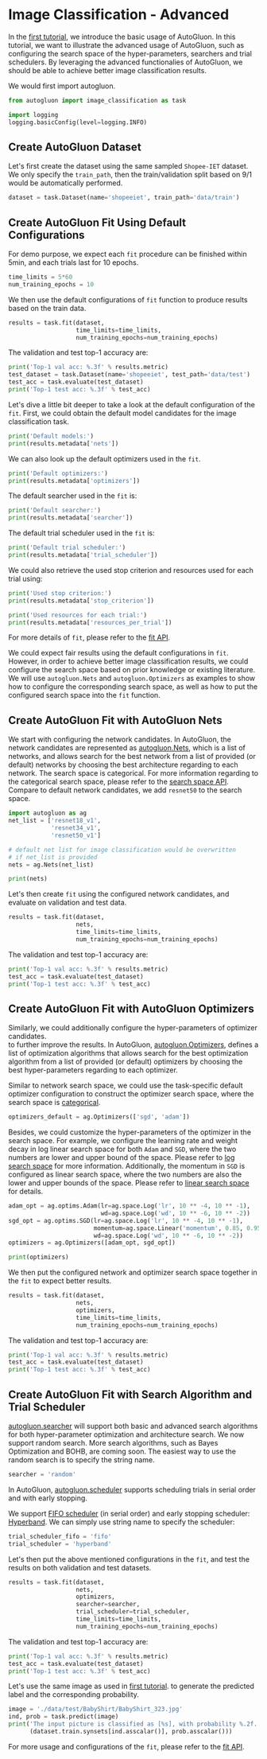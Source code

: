 # Image Classification - Advanced

In the [first tutorial](http://autogluon-hackathon.s3-website-us-west-2.amazonaws.com/build/task/image_classification_beginner.html),
we introduce the basic usage of AutoGluon.
In this tutorial, we want to illustrate the advanced usage of AutoGluon, such as configuring
the search space of the hyper-parameters, searchers and trial schedulers.
By leveraging the advanced functionalies of AutoGluon, we should be able to achieve better
image classification results.

We would first import autogluon.



```python
from autogluon import image_classification as task

import logging
logging.basicConfig(level=logging.INFO)
```

## Create AutoGluon Dataset

Let's first create the dataset using the same sampled `Shopee-IET` dataset.
We only specify the `train_path`, then the train/validation split based on 9/1 would
be automatically performed.




```python
dataset = task.Dataset(name='shopeeiet', train_path='data/train')
```

## Create AutoGluon Fit Using Default Configurations

For demo purpose, we expect each `fit` procedure can be finished within 5min,
and each trials last for 10 epochs.




```python
time_limits = 5*60
num_training_epochs = 10
```

We then use the default configurations of `fit` function
to produce results based on the train data.




```python
results = task.fit(dataset,
                   time_limits=time_limits,
                   num_training_epochs=num_training_epochs)
```

The validation and test top-1 accuracy are:




```python
print('Top-1 val acc: %.3f' % results.metric)
test_dataset = task.Dataset(name='shopeeiet', test_path='data/test')
test_acc = task.evaluate(test_dataset)
print('Top-1 test acc: %.3f' % test_acc)
```

Let's dive a little bit deeper to take a look at the default
configuration of the `fit`.
First, we could obtain the default model candidates
for the image classification task.




```python
print('Default models:')
print(results.metadata['nets'])
```

We can also look up the default optimizers used in the `fit`.




```python
print('Default optimizers:')
print(results.metadata['optimizers'])
```

The default searcher used in the `fit` is:




```python
print('Default searcher:')
print(results.metadata['searcher'])
```

The default trial scheduler used in the `fit` is:




```python
print('Default trial scheduler:')
print(results.metadata['trial_scheduler'])
```

We could also retrieve the used stop criterion and resources used for each trial using:




```python
print('Used stop criterion:')
print(results.metadata['stop_criterion'])

print('Used resources for each trial:')
print(results.metadata['resources_per_trial'])
```

For more details of `fit`,
please refer to the [fit API](http://autogluon-hackathon.s3-website-us-west-2.amazonaws.com/frontend.html#autogluon.task.image_classification.ImageClassification.fit).



We could expect fair results using the default configurations in `fit`.
However, in order to achieve better image classification results,
we could configure the search space based on prior knowledge or existing literature.
We will use `autogluon.Nets` and `autogluon.Optimizers` as
examples to show how to configure the corresponding search space, as well as
how to put the configured search space into the `fit` function.



## Create AutoGluon Fit with AutoGluon Nets

We start with configuring the network candidates.
In AutoGluon, the network candidates are represented as [autogluon.Nets](http://autogluon-hackathon.s3-website-us-west-2.amazonaws.com/frontend.html#autogluon.network.Nets),
which is a list of networks, and allows search for the
best network from a list of provided (or default) networks by choosing
the best architecture regarding to each network.
The search space is categorical. For more information regarding to the categorical search space, please
refer to the [search space API](http://autogluon-hackathon.s3-website-us-west-2.amazonaws.com/frontend.html#autogluon.space.List).
Compare to default network candidates, we add `resnet50` to the search space.




```python
import autogluon as ag
net_list = ['resnet18_v1',
            'resnet34_v1',
            'resnet50_v1']

# default net list for image classification would be overwritten
# if net_list is provided
nets = ag.Nets(net_list)

print(nets)
```

Let's then create `fit` using the configured network candidates, and evaluate on validation and test data.




```python
results = task.fit(dataset,
                   nets,
                   time_limits=time_limits,
                   num_training_epochs=num_training_epochs)
```

The validation and test top-1 accuracy are:




```python
print('Top-1 val acc: %.3f' % results.metric)
test_acc = task.evaluate(test_dataset)
print('Top-1 test acc: %.3f' % test_acc)
```

## Create AutoGluon Fit with AutoGluon Optimizers

Similarly, we could additionally configure the hyper-parameters of optimizer candidates.\
to further improve the results.
In AutoGluon, [autogluon.Optimizers](http://autogluon-hackathon.s3-website-us-west-2.amazonaws.com/frontend.html#autogluon.optim.Optimizers),
defines a list of optimization algorithms that
allows search for the best optimization algorithm from a list of provided
(or default) optimizers by choosing the best hyper-parameters regarding to each
optimizer.



Similar to network search space,
we could use the task-specific default optimizer configuration to construct the optimizer search
space, where the search space is [categorical](http://autogluon-hackathon.s3-website-us-west-2.amazonaws.com/frontend.html#autogluon.space.List).




```python
optimizers_default = ag.Optimizers(['sgd', 'adam'])
```

Besides, we could customize the hyper-parameters of the optimizer in the search space.
For example, we configure the learning rate and weight decay in log linear search space for both `Adam` and `SGD`,
where the two numbers are lower and upper bound of the space.
Please refer to [log search space](http://autogluon-hackathon.s3-website-us-west-2.amazonaws.com/frontend.html#autogluon.space.Log) for more information.
Additionally, the momentum in `SGD` is configured as linear search space, where the
two numbers are also the lower and upper bounds of the space.
Please refer to [linear search space](http://autogluon-hackathon.s3-website-us-west-2.amazonaws.com/frontend.html#autogluon.space.Linear) for details.




```python
adam_opt = ag.optims.Adam(lr=ag.space.Log('lr', 10 ** -4, 10 ** -1),
                          wd=ag.space.Log('wd', 10 ** -6, 10 ** -2))
sgd_opt = ag.optims.SGD(lr=ag.space.Log('lr', 10 ** -4, 10 ** -1),
                        momentum=ag.space.Linear('momentum', 0.85, 0.95),
                        wd=ag.space.Log('wd', 10 ** -6, 10 ** -2))
optimizers = ag.Optimizers([adam_opt, sgd_opt])

print(optimizers)
```

We then put the configured network and optimizer search space together in the `fit` to expect better results.




```python
results = task.fit(dataset,
                   nets,
                   optimizers,
                   time_limits=time_limits,
                   num_training_epochs=num_training_epochs)
```

The validation and test top-1 accuracy are:




```python
print('Top-1 val acc: %.3f' % results.metric)
test_acc = task.evaluate(test_dataset)
print('Top-1 test acc: %.3f' % test_acc)
```

## Create AutoGluon Fit with Search Algorithm and Trial Scheduler

[autogluon.searcher](http://autogluon-hackathon.s3-website-us-west-2.amazonaws.com/backend.html#autogluon-searcher)
will support both basic and advanced search algorithms for
both hyper-parameter optimization and architecture search. We now
support random search. More search algorithms, such as Bayes Optimization and BOHB, are coming soon.
The easiest way to use the random search is to specify the string name.




```python
searcher = 'random'
```

In AutoGluon, [autogluon.scheduler](http://autogluon-hackathon.s3-website-us-west-2.amazonaws.com/backend.html#autogluon-scheduler)
supports scheduling trials in serial order and with
early stopping.

We support [FIFO scheduler](http://autogluon-hackathon.s3-website-us-west-2.amazonaws.com/backend.html#autogluon-scheduler.FIFO_Scheduler) (in serial order)
and early stopping scheduler: [Hyperband](http://autogluon-hackathon.s3-website-us-west-2.amazonaws.com/backend.html#autogluon-scheduler.Hyperband_Scheduler).
We can simply use string name to specify the scheduler:




```python
trial_scheduler_fifo = 'fifo'
trial_scheduler = 'hyperband'
```

Let's then put the above mentioned configurations in the `fit`,
and test the results on both validation and test datasets.




```python
results = task.fit(dataset,
                   nets,
                   optimizers,
                   searcher=searcher,
                   trial_scheduler=trial_scheduler,
                   time_limits=time_limits,
                   num_training_epochs=num_training_epochs)
```

The validation and test top-1 accuracy are:




```python
print('Top-1 val acc: %.3f' % results.metric)
test_acc = task.evaluate(test_dataset)
print('Top-1 test acc: %.3f' % test_acc)
```

Let's use the same image as used in [first tutorial](http://autogluon-hackathon.s3-website-us-west-2.amazonaws.com/build/task/image_classification_beginner.html).
to generate the predicted label and the corresponding probability.




```python
image = './data/test/BabyShirt/BabyShirt_323.jpg'
ind, prob = task.predict(image)
print('The input picture is classified as [%s], with probability %.2f.' %
      (dataset.train.synsets[ind.asscalar()], prob.asscalar()))
```

For more usage and configurations of the `fit`, 
please refer to the [fit API](http://autogluon-hackathon.s3-website-us-west-2.amazonaws.com/frontend.html#autogluon.task.image_classification.ImageClassification.fit).
